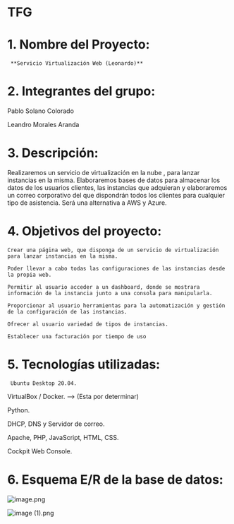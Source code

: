 # TFG

# 1. **Nombre del Proyecto:**

     **Servicio Virtualización Web (Leonardo)**

# 2. Integrantes del grupo:

Pablo Solano Colorado

Leandro Morales Aranda

# 3. Descripción:

Realizaremos un servicio de virtualización en la nube , para lanzar instancias en la misma. Elaboraremos bases de datos para almacenar los datos de los usuarios clientes, las instancias que adquieran y elaboraremos un correo corporativo del que dispondrán todos los clientes para cualquier tipo de asistencia. Será una alternativa a AWS y Azure.

# 4. Objetivos del proyecto:

`Crear una página web, que disponga de un servicio de virtualización para lanzar instancias en la misma.`

`Poder llevar a cabo todas las configuraciones de las instancias desde la propia web.`

`Permitir al usuario acceder a un dashboard, donde se mostrara información de la instancia junto a una consola para manipularla.`

`Proporcionar al usuario herramientas para la automatización y gestión de la configuración de las instancias.`

`Ofrecer al usuario variedad de tipos de instancias.`

`Establecer una facturación por tiempo de uso`

# 5. Tecnologías utilizadas:

     Ubuntu Desktop 20.04.

VirtualBox / Docker. —> (Esta por determinar)

Python.

DHCP, DNS y Servidor de correo.

Apache, PHP, JavaScript, HTML, CSS.

Cockpit Web Console.

# 6. Esquema E/R de la base de datos:

![image.png](https://prod-files-secure.s3.us-west-2.amazonaws.com/2a79bb4e-5b7f-4486-93d3-c76b3062a0f9/21a85592-71b1-4775-8188-ad9e609ff78f/image.png)

![image (1).png](https://prod-files-secure.s3.us-west-2.amazonaws.com/2a79bb4e-5b7f-4486-93d3-c76b3062a0f9/49b20986-ba3e-41e6-b09b-ea56be76fa9b/image_(1).png)
